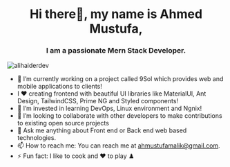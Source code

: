  <h1 align="center">Hi there👋, my name is Ahmed Mustufa,</h1>
 <h3 align="center">I am a passionate Mern Stack Developer.</h3> 
    
<p align="left"> <img src="https://komarev.com/ghpvc/?username=Ahmustufa&label=Profile%20views&color=0e75b6&style=flat" alt="alihaiderdev" /> </p>

- 🔭 I’m currently working on a project called 9Sol which provides web and mobile applications to clients!
-  I ❤️ creating frontend with beautiful UI libraries like MaterialUI, Ant Design, TailwindCSS, Prime NG and Styled components!
- 🌱 I’m invested in learning DevOps, Linux environment and Ngnix!
- 👯 I’m looking to collaborate with other developers to make contributions to existing open source projects
- 💬 Ask me anything about Front end or Back end web based technologies. 
- 📫 How to reach me: You can reach me at ahmustufamalik@gmail.com.
- ⚡ Fun fact: I like to cook and ❤️ to play ♟️
